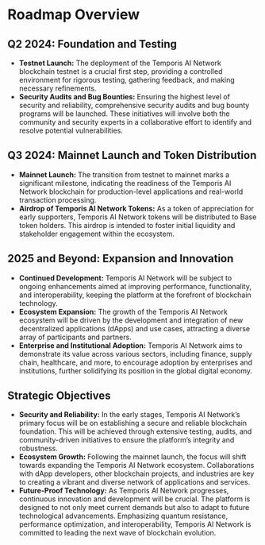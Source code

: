 # Roadmap Overview

## Q2 2024: Foundation and Testing

- **Testnet Launch:** The deployment of the Temporis AI Network blockchain testnet is a crucial first step, providing a controlled environment for rigorous testing, gathering feedback, and making necessary refinements.
- **Security Audits and Bug Bounties:** Ensuring the highest level of security and reliability, comprehensive security audits and bug bounty programs will be launched. These initiatives will involve both the community and security experts in a collaborative effort to identify and resolve potential vulnerabilities.

## Q3 2024: Mainnet Launch and Token Distribution

- **Mainnet Launch:** The transition from testnet to mainnet marks a significant milestone, indicating the readiness of the Temporis AI Network blockchain for production-level applications and real-world transaction processing.
- **Airdrop of Temporis AI Network Tokens:** As a token of appreciation for early supporters, Temporis AI Network tokens will be distributed to Base token holders. This airdrop is intended to foster initial liquidity and stakeholder engagement within the ecosystem.

## 2025 and Beyond: Expansion and Innovation

- **Continued Development:** Temporis AI Network will be subject to ongoing enhancements aimed at improving performance, functionality, and interoperability, keeping the platform at the forefront of blockchain technology.
- **Ecosystem Expansion:** The growth of the Temporis AI Network ecosystem will be driven by the development and integration of new decentralized applications (dApps) and use cases, attracting a diverse array of participants and partners.
- **Enterprise and Institutional Adoption:** Temporis AI Network aims to demonstrate its value across various sectors, including finance, supply chain, healthcare, and more, to encourage adoption by enterprises and institutions, further solidifying its position in the global digital economy.

## Strategic Objectives

- **Security and Reliability:** In the early stages, Temporis AI Network’s primary focus will be on establishing a secure and reliable blockchain foundation. This will be achieved through extensive testing, audits, and community-driven initiatives to ensure the platform’s integrity and robustness.
- **Ecosystem Growth:** Following the mainnet launch, the focus will shift towards expanding the Temporis AI Network ecosystem. Collaborations with dApp developers, other blockchain projects, and industries are key to creating a vibrant and diverse network of applications and services.
- **Future-Proof Technology:** As Temporis AI Network progresses, continuous innovation and development will be crucial. The platform is designed to not only meet current demands but also to adapt to future technological advancements. Emphasizing quantum resistance, performance optimization, and interoperability, Temporis AI Network is committed to leading the next wave of blockchain evolution.
